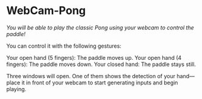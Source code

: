 # WebCam-Pong
*You will be able to play the classic Pong using your webcam to control the paddle!*

You can control it with the following gestures:

Your open hand (5 fingers): The paddle moves up.
Your open hand (4 fingers): The paddle moves down.
Your closed hand: The paddle stays still.

Three windows will open. One of them shows the detection of your hand—place it in front of your webcam to start generating inputs and begin playing.
